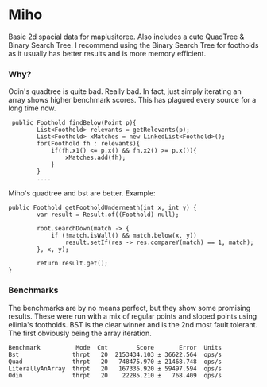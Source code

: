 # Miho
Basic 2d spacial data for maplusitoree. Also includes a cute QuadTree &amp; Binary Search Tree.
I recommend using the Binary Search Tree for footholds as it usually has better results and is more memory efficient.

### Why?
Odin's quadtree is quite bad. Really bad. In fact, just simply iterating an array shows higher benchmark scores. This has plagued every source for a long time now.
```
 public Foothold findBelow(Point p){
        List<Foothold> relevants = getRelevants(p);
        List<Foothold> xMatches = new LinkedList<Foothold>();
        for(Foothold fh : relevants){
            if(fh.x1() <= p.x() && fh.x2() >= p.x()){
                xMatches.add(fh);
            }
        }
        ....
```

Miho's quadtree and bst are better. Example:
```
public Foothold getFootholdUnderneath(int x, int y) {
        var result = Result.of((Foothold) null);

        root.searchDown(match -> {
            if (!match.isWall() && match.below(x, y))
                result.setIf(res -> res.compareY(match) == 1, match);
        }, x, y);

        return result.get();
}
```

### Benchmarks
The benchmarks are by no means perfect, but they show some promising results. These were run with a mix of regular points and sloped points using ellinia's footholds. BST is the clear winner and is the 2nd most fault tolerant. The first obviously being the array iteration.
```
Benchmark          Mode  Cnt        Score       Error  Units
Bst               thrpt   20  2153434.103 ± 36622.564  ops/s
Quad              thrpt   20   748475.970 ± 21468.748  ops/s
LiterallyAnArray  thrpt   20   167335.920 ± 59497.594  ops/s
Odin              thrpt   20    22285.210 ±   768.409  ops/s
```